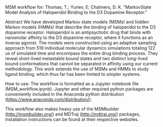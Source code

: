 MSM workflow for: Thomas, T.; Yuriev, E; Chalmers, D. K. "MarkovState Model Analysis of Haloperidol Binding to the D3 Dopamine Receptor."

Abstract
We have developed Markov state models (MSMs) and hidden Markov models (HMMs) that describe the binding of haloperidol to the D3 dopamine receptor. Haloperidol is an antipsychotic drug that binds with nanomolar affinity to the D3 dopamine receptor, where it functions as an inverse agonist. The models were constructed using an adaptive sampling approach from 519 individual molecular dynamics simulations totaling 122 us of simulated time and encompass the entire drug binding process. They reveal short-lived metastable bound states and two distinct long-lived bound conformations that cannot be separated in affinity using our current methodology. This work extends the use of MSMs and HMMs to study ligand binding, which thus far has been limited to simpler systems.

How to use:
The workflow is formatted as a Jupyter notebook file (MSM_workflow.ipynb). Jupyter and other required python packages are conveniently included in the Anaconda python distribution (https://www.anaconda.com/distribution/).

This workflow also makes heavy use of the MSMbuilder (http://msmbuilder.org/) and MDTraj (http://mdtraj.org/) packages, installation instructions can be found at their respective websites.
